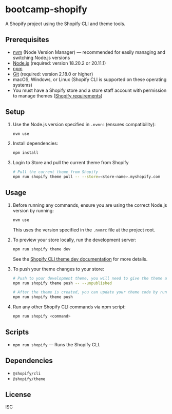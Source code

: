 # bootcamp-shopify

A Shopify project using the Shopify CLI and theme tools.

## Prerequisites

- [nvm](https://github.com/nvm-sh/nvm) (Node Version Manager) — recommended for easily managing and switching Node.js versions
- [Node.js](https://nodejs.org/) (required: version 18.20.2 or 20.11.1)
- [npm](https://www.npmjs.com/)
- [Git](https://git-scm.com/) (required: version 2.18.0 or higher)
- macOS, Windows, or Linux (Shopify CLI is supported on these operating systems)
- You must have a Shopify store and a store staff account with permission to manage themes ([Shopify requirements](https://shopify.dev/docs/api/shopify-cli#requirements))

## Setup

1. Use the Node.js version specified in `.nvmrc` (ensures compatibility):

   ```bash
   nvm use
   ```

2. Install dependencies:

   ```bash
   npm install
   ```

3. Login to Store and pull the current theme from Shopify

    ```bash
    # Pull the current theme from Shopify
    npm run shopify theme pull -- --store=<store-name>.myshopify.com
    ```
## Usage

1. Before running any commands, ensure you are using the correct Node.js version by running:

   ```bash
   nvm use
   ```
   This uses the version specified in the `.nvmrc` file at the project root.

2. To preview your store locally, run the development server:

   ```bash
   npm run shopify theme dev
   ```
   See the [Shopify CLI theme dev documentation](https://shopify.dev/docs/api/shopify-cli/theme/theme-dev) for more details.

3. To push your theme changes to your store:

   ```bash
   # Push to your development theme, you will need to give the theme a name
   npm run shopify theme push -- --unpublished

   # After the theme is created, you can update your theme code by running the `push` command without any flags
   npm run shopify theme push

4. Run any other Shopify CLI commands via npm script:

   ```bash
   npm run shopify <command>
   ```

## Scripts

- `npm run shopify` &mdash; Runs the Shopify CLI.

## Dependencies

- `@shopify/cli`
- `@shopify/theme`

## License

ISC
